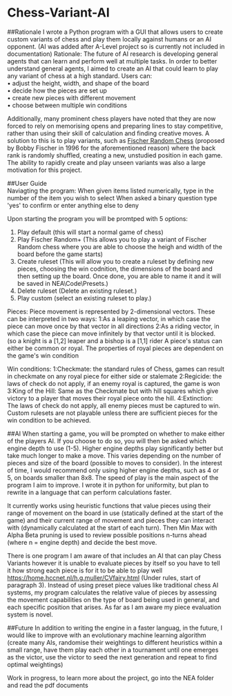 # Chess-Variant-AI
##Rationale
I wrote a Python program with a GUI that allows users to create custom variants of chess and play them locally against humans or an AI opponent. 
(AI was added after A-Level project so is currently not included in documentation) 
Rationale: The future of AI research is developing general agents that can learn and perform well at multiple tasks.  In order to better understand general agents, I aimed to create an AI that could learn to play any variant of chess at a high standard.
Users can:   
•	adjust the height, width, and shape of the board  
•	decide how the pieces are set up  
•	create new pieces with different movement  
•	choose between multiple win conditions  

Additionally, many prominent chess players have noted that they are now forced to rely on memorising opens and preparing lines to stay competitive, rather than using their skill of calculation and finding creative moves. A solution to this is to play variants, such as [Fischer Random Chess](https://en.wikipedia.org/wiki/Fischer_random_chess) (proposed by Bobby Fischer in 1996 for the aforementioned reason) where the back rank is randomly shuffled, creating a new, unstudied position in each game. The ability to rapidly create and play unseen variants was also a large motivation for this project.

##User Guide  
Naviagting the program:
When given items listed numerically, type in the number of the item you wish to select
When asked a binary question type 'yes' to confirm or enter anything else to deny

Upon starting the program you will be promtped with 5 options:  
1. Play default (this will start a normal game of chess)
2. Play Fischer Random+ (This allows you to play a variant of Fischer Random chess where you are able to choose the heigh and width of the board before the game starts)  
3. Create ruleset (This will allow you to create a ruleset by defining new pieces, choosing the win codnition, the dimensions of the board and then setting up the board. Once done, you are able to name it and it will be saved in NEA\Code\Presets.)   
4. Delete ruleset (Delete an existing ruleset.)  
5. Play custom  (select an existing ruleset to play.)

Pieces:
Piece movement is represented by 2-dimensional vectors. These can be interpreted in two ways:
1:As a leaping vector, in which case the piece can move once by that vector in all directions
2:As a riding vector, in which case the piece can move infinitely by that vector until it is blocked.
(so a knight is a [1,2] leaper and a bishop is a [1,1] rider
A piece's status can either be common or royal. The properties of royal pieces are dependent on the game's win condition

Win conditions:
1:Checkmate: the standard rules of Chess, games can result in checkmate on any royal piece for either side or stalemate
2:Regicide: the laws of check do not apply, if an enemy royal is captured, the game is won
3:King of the Hill: Same as the Checkmate but with hill squares which give victory to a player that moves their royal piece onto the hill.
4:Extinction: The laws of check do not apply, all enemy pieces must be captured to win.
Custom rulesets are not playable unless there are sufficient pieces for the win condition to be achieved.

##AI
When starting a game, you will be prompted on whether to make either of the players AI.
If you choose to do so, you will then be asked which engine depth to use (1-5). Higher engine depths play significantly better but take much longer to make a move. This varies depending on the number of pieces and size of the board (possible to moves to consider). In the interest of time, I would recommend only using higher engine depths, such as 4 or 5, on boards smaller than 8x8. The speed of play is the main aspect of the program I aim to improve. I wrote it in python for uniformity, but plan to rewrite in a language that can perform calculations faster.  

It currently works using heuristic functions that value pieces using their range of movement on the board in use (statically defined at the start of the game) and their current range of movement and pieces they can interact with (dynamically calculated at the start of each turn). Then Min Max with Alpha Beta pruning is used to review possible positions n-turns ahead (where n = engine depth) and decide the best move.

There is one program I am aware of that includes an AI that can play Chess Variants however it is unable to evaluate pieces by itself so you have to tell it how strong each piece is for it to be able to play well https://home.hccnet.nl/h.g.muller/CVfairy.html (Under rules, start of paragraph 3). Instead of using preset piece values like traditional chess AI systems, my program calculates the relative value of pieces by assessing the movement capabilities on the type of board being used in general, and each specific position that arises. As far as I am aware my piece evaluation system is novel.

##Future
In addition to writing the engine in a faster languag, in the future, I would like to improve with an evolutionary machine learning algorithm (create many AIs, randomise their weightings to different heuristics within a small range, have them play each other in a tournament until one emerges as the victor, use the victor to seed the next generation and repeat to find optimal weightings)

Work in progress, to learn more about the project, go into the NEA folder and read the pdf documents
